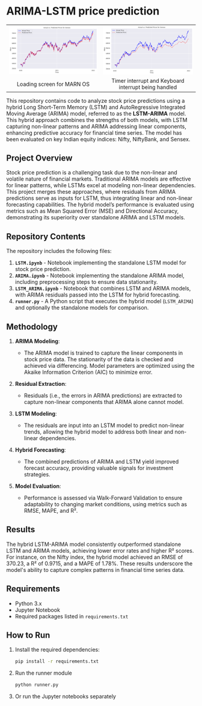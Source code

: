 # ARIMA-LSTM price prediction
<table>
    <tr>
        <td><img src="https://github.com/nyannbob/ARIMA-LSTM-price-prediction/blob/main/plots/Hybrid_sensex.png" alt="Image 1" width="400"></td>
        <td><img src="https://github.com/nyannbob/ARIMA-LSTM-price-prediction/blob/main/plots/LSTM_sensex.png" alt="Image 2" width="400"></td>
    </tr>
    <tr>
        <td  style="text-align: center;">Loading screen for MARN OS</td>
        <td  style="text-align: center;">Timer interrupt and Keyboard interrupt being handled</td>
    </tr>
</table>

This repository contains code to analyze stock price predictions using a hybrid Long Short-Term Memory (LSTM) and AutoRegressive Integrated Moving Average (ARIMA) model, referred to as the **LSTM-ARIMA** model. This hybrid approach combines the strengths of both models, with LSTM capturing non-linear patterns and ARIMA addressing linear components, enhancing predictive accuracy for financial time series. The model has been evaluated on key Indian equity indices: Nifty, NiftyBank, and Sensex.

## Project Overview

Stock price prediction is a challenging task due to the non-linear and volatile nature of financial markets. Traditional ARIMA models are effective for linear patterns, while LSTMs excel at modeling non-linear dependencies. This project merges these approaches, where residuals from ARIMA predictions serve as inputs for LSTM, thus integrating linear and non-linear forecasting capabilities. The hybrid model’s performance is evaluated using metrics such as Mean Squared Error (MSE) and Directional Accuracy, demonstrating its superiority over standalone ARIMA and LSTM models.

## Repository Contents

The repository includes the following files:
1. **`LSTM.ipynb`** - Notebook implementing the standalone LSTM model for stock price prediction.
2. **`ARIMA.ipynb`** - Notebook implementing the standalone ARIMA model, including preprocessing steps to ensure data stationarity.
3. **`LSTM_ARIMA.ipynb`** - Notebook that combines LSTM and ARIMA models, with ARIMA residuals passed into the LSTM for hybrid forecasting.
4. **`runner.py`** - A Python script that executes the hybrid model (`LSTM_ARIMA`) and optionally the standalone models for comparison.

## Methodology

1. **ARIMA Modeling**:
   - The ARIMA model is trained to capture the linear components in stock price data. The stationarity of the data is checked and achieved via differencing. Model parameters are optimized using the Akaike Information Criterion (AIC) to minimize error.

2. **Residual Extraction**:
   - Residuals (i.e., the errors in ARIMA predictions) are extracted to capture non-linear components that ARIMA alone cannot model.

3. **LSTM Modeling**:
   - The residuals are input into an LSTM model to predict non-linear trends, allowing the hybrid model to address both linear and non-linear dependencies.

4. **Hybrid Forecasting**:
   - The combined predictions of ARIMA and LSTM yield improved forecast accuracy, providing valuable signals for investment strategies.

5. **Model Evaluation**:
   - Performance is assessed via Walk-Forward Validation to ensure adaptability to changing market conditions, using metrics such as RMSE, MAPE, and R².

## Results

The hybrid LSTM-ARIMA model consistently outperformed standalone LSTM and ARIMA models, achieving lower error rates and higher R² scores. For instance, on the Nifty index, the hybrid model achieved an RMSE of 370.23, a R² of 0.9715, and a MAPE of 1.78%. These results underscore the model's ability to capture complex patterns in financial time series data.

## Requirements

- Python 3.x
- Jupyter Notebook
- Required packages listed in `requirements.txt`

## How to Run

1. Install the required dependencies:
   ```bash
   pip install -r requirements.txt
   ```
2. Run the runner module
   ```bash
   python runner.py
   ```
3. Or run the Jupyter notebooks separately
   
